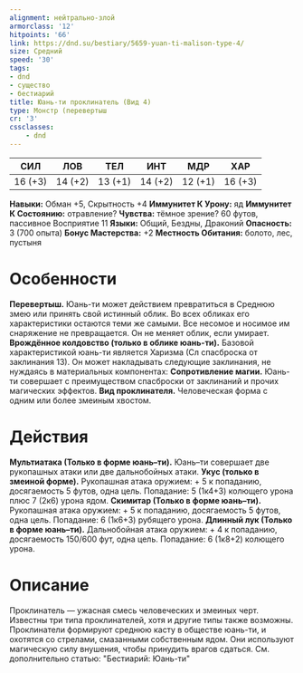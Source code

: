 ```yaml
---
alignment: нейтрально-злой
armorclass: '12'
hitpoints: '66'
link: https://dnd.su/bestiary/5659-yuan-ti-malison-type-4/
size: Средний
speed: '30'
tags:
- dnd
- существо
- бестиарий
title: Юань-ти проклинатель (Вид 4)
type: Монстр (перевертыш
cr: '3'
cssclasses:
    - dnd
---
```



| СИЛ | ЛОВ | ТЕЛ | ИНТ | МДР | ХАР |
|---|---|---|---|---|---|
| 16 (+3) | 14 (+2) | 13 (+1) | 14 (+2) | 12 (+1) | 16 (+3) |
**Навыки:** Обман +5, Скрытность +4
**Иммунитет К Урону:** яд
**Иммунитет К Состоянию:** отравление?
**Чувства:** тёмное зрение? 60 футов, пассивное Восприятие 11
**Языки:** Общий, Бездны, Драконий
**Опасность:** 3 (700 опыта)
**Бонус Мастерства:** +2
**Местность Обитания:** болото, лес, пустыня


# Особенности
**Перевертыш.** Юань-ти может действием превратиться в Среднюю змею или принять свой истинный облик. Во всех обликах его характеристики остаются теми же самыми. Все несомое и носимое им снаряжение не превращается. Он не меняет облик, если умирает.
**Врождённое колдовство (только в облике юань-ти).** Базовой характеристикой юань-ти является Харизма (Сл спасброска от заклинания 13). Он может накладывать следующие заклинания, не нуждаясь в материальных компонентах:
**Сопротивление магии.** Юань-ти совершает с преимуществом спасброски от заклинаний и прочих магических эффектов.
**Вид проклинателя.** Человеческая форма с одним или более змеиным хвостом.


# Действия
**Мультиатака (Только в форме юань–ти).** Юань–ти совершает две рукопашных атаки или две дальнобойных атаки.
**Укус (только в змеиной форме).** Рукопашная атака оружием: + 5 к попаданию, досягаемость 5 футов, одна цель. Попадание: 5 (1к4+3) колющего урона плюс 7 (2к6) урона ядом.
**Скимитар (Только в форме юань–ти).** Рукопашная атака оружием: + 5 к попаданию, досягаемость 5 футов, одна цель. Попадание: 6 (1к6+3) рубящего урона.
**Длинный лук (Только в форме юань–ти).** Дальнобойная атака оружием: + 4 к попаданию, досягаемость 150/600 фут, одна цель. Попадание: 6 (1к8+2) колющего урона.


# Описание
Проклинатель — ужасная смесь человеческих и змеиных черт. Известны три типа проклинателей, хотя и другие типы также возможны. Проклинатели формируют среднюю касту в обществе юань-ти, и охотятся со стрелами, смазанными собственным ядом. Они используют магическую силу внушения, чтобы принудить врагов сдаться. См. дополнительно статью: "Бестиарий: Юань-ти"